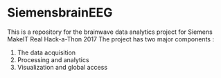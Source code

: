 # SiemensbrainEEG
This is a repository for the brainwave data analytics project for Siemens MakeIT Real Hack-a-Thon 2017
The project has two major components :
1. The data acquisition
2. Processing and analytics
3. Visualization and global access
